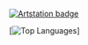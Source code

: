 [![Artstation badge](https://img.shields.io/badge/-My%20Artstation-black?style=for-the-badge&logo=artstation)](https://www.artstation.com/juthecutie)

[![Top Languages](https://github-readme-stats.vercel.app/api/top-langs/?username=Juff99&layout=compact&theme=dracula&hide_border=true&hide=HTML,CSS)]
